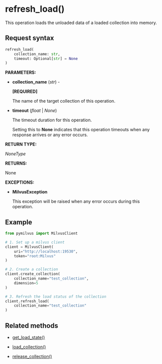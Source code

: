 # refresh_load()

This operation loads the unloaded data of a loaded collection into memory.

## Request syntax

```python
refresh_load(
    collection_name: str,
    timeout: Optional[str] = None
)
```

**PARAMETERS:**

- **collection_name** (*str*) -

    **[REQUIRED]**

    The name of the target collection of this operation.

- **timeout** (*float* | *None*)  

    The timeout duration for this operation. 

    Setting this to **None** indicates that this operation timeouts when any response arrives or any error occurs.

**RETURN TYPE:**

*NoneType*

**RETURNS:**

 None

**EXCEPTIONS:**

- **MilvusException**

    This exception will be raised when any error occurs during this operation.

## Example

```python
from pymilvus import MilvusClient

# 1. Set up a milvus client
client = MilvusClient(
    uri="http://localhost:19530",
    token="root:Milvus"
)

# 2. Create a collection
client.create_collection(
    collection_name="test_collection",
    dimension=5
)

# 3. Refresh the load status of the collection
client.refresh_load(
    collection_name="test_collection"
)
```

## Related methods

- [get_load_state()](get_load_state.md)

- [load_collection()](load_collection.md)

- [release_collection()](release_collection.md)

